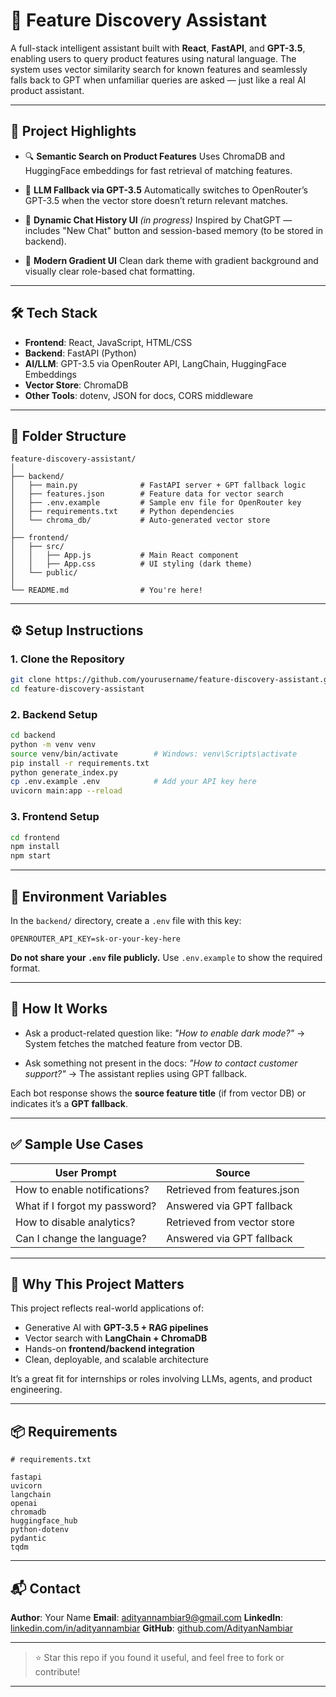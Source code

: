 
# 🧠 Feature Discovery Assistant

A full-stack intelligent assistant built with **React**, **FastAPI**, and **GPT-3.5**, enabling users to query product features using natural language. The system uses vector similarity search for known features and seamlessly falls back to GPT when unfamiliar queries are asked — just like a real AI product assistant.

---

## 🚀 Project Highlights

* 🔍 **Semantic Search on Product Features**
  Uses ChromaDB and HuggingFace embeddings for fast retrieval of matching features.

* 🤖 **LLM Fallback via GPT-3.5**
  Automatically switches to OpenRouter’s GPT-3.5 when the vector store doesn’t return relevant matches.

* 💬 **Dynamic Chat History UI** *(in progress)*
  Inspired by ChatGPT — includes "New Chat" button and session-based memory (to be stored in backend).

* 🎨 **Modern Gradient UI**
  Clean dark theme with gradient background and visually clear role-based chat formatting.

---

## 🛠️ Tech Stack

* **Frontend**: React, JavaScript, HTML/CSS
* **Backend**: FastAPI (Python)
* **AI/LLM**: GPT-3.5 via OpenRouter API, LangChain, HuggingFace Embeddings
* **Vector Store**: ChromaDB
* **Other Tools**: dotenv, JSON for docs, CORS middleware

---

## 📁 Folder Structure

```
feature-discovery-assistant/
│
├── backend/
│   ├── main.py              # FastAPI server + GPT fallback logic
│   ├── features.json        # Feature data for vector search
│   ├── .env.example         # Sample env file for OpenRouter key
│   ├── requirements.txt     # Python dependencies
│   └── chroma_db/           # Auto-generated vector store
│
├── frontend/
│   ├── src/
│   │   ├── App.js           # Main React component
│   │   ├── App.css          # UI styling (dark theme)
│   └── public/
│
└── README.md                # You're here!
```

---

## ⚙️ Setup Instructions

### 1. Clone the Repository

```bash
git clone https://github.com/yourusername/feature-discovery-assistant.git
cd feature-discovery-assistant
```

### 2. Backend Setup

```bash
cd backend
python -m venv venv
source venv/bin/activate        # Windows: venv\Scripts\activate
pip install -r requirements.txt
python generate_index.py
cp .env.example .env            # Add your API key here
uvicorn main:app --reload
```

### 3. Frontend Setup

```bash
cd frontend
npm install
npm start
```

---

## 🔐 Environment Variables

In the `backend/` directory, create a `.env` file with this key:

```
OPENROUTER_API_KEY=sk-or-your-key-here
```

**Do not share your `.env` file publicly.** Use `.env.example` to show the required format.

---

## 🧪 How It Works

* Ask a product-related question like:
  *"How to enable dark mode?"* → System fetches the matched feature from vector DB.

* Ask something not present in the docs:
  *"How to contact customer support?"* → The assistant replies using GPT fallback.

Each bot response shows the **source feature title** (if from vector DB) or indicates it’s a **GPT fallback**.

---

## ✅ Sample Use Cases

| User Prompt                   | Source                       |
| ----------------------------- | ---------------------------- |
| How to enable notifications?  | Retrieved from features.json |
| What if I forgot my password? | Answered via GPT fallback    |
| How to disable analytics?     | Retrieved from vector store  |
| Can I change the language?    | Answered via GPT fallback    |

---

## 📌 Why This Project Matters

This project reflects real-world applications of:

* Generative AI with **GPT-3.5 + RAG pipelines**
* Vector search with **LangChain + ChromaDB**
* Hands-on **frontend/backend integration**
* Clean, deployable, and scalable architecture

It’s a great fit for internships or roles involving LLMs, agents, and product engineering.

---

## 📦 Requirements

```
# requirements.txt

fastapi
uvicorn
langchain
openai
chromadb
huggingface_hub
python-dotenv
pydantic
tqdm
```

---

## 📬 Contact

**Author**: Your Name
**Email**: [adityannambiar9@gmail.com](mailto:your.email@example.com)
**LinkedIn**: [linkedin.com/in/adityannambiar](https://linkedin.com/in/adityannambiar)
**GitHub**: [github.com/AdityanNambiar](https://github.com/AdityanNambiar)

---

> ⭐ Star this repo if you found it useful, and feel free to fork or contribute!

---
